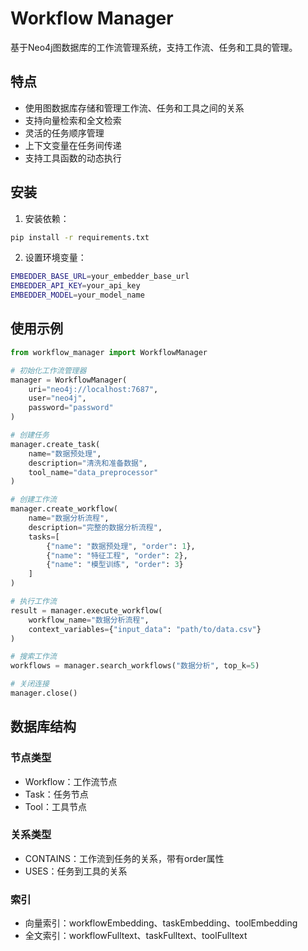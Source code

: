 # Workflow Manager

基于Neo4j图数据库的工作流管理系统，支持工作流、任务和工具的管理。

## 特点

- 使用图数据库存储和管理工作流、任务和工具之间的关系
- 支持向量检索和全文检索
- 灵活的任务顺序管理
- 上下文变量在任务间传递
- 支持工具函数的动态执行

## 安装

1. 安装依赖：
```bash
pip install -r requirements.txt
```

2. 设置环境变量：
```bash
EMBEDDER_BASE_URL=your_embedder_base_url
EMBEDDER_API_KEY=your_api_key
EMBEDDER_MODEL=your_model_name
```

## 使用示例

```python
from workflow_manager import WorkflowManager

# 初始化工作流管理器
manager = WorkflowManager(
    uri="neo4j://localhost:7687",
    user="neo4j",
    password="password"
)

# 创建任务
manager.create_task(
    name="数据预处理",
    description="清洗和准备数据",
    tool_name="data_preprocessor"
)

# 创建工作流
manager.create_workflow(
    name="数据分析流程",
    description="完整的数据分析流程",
    tasks=[
        {"name": "数据预处理", "order": 1},
        {"name": "特征工程", "order": 2},
        {"name": "模型训练", "order": 3}
    ]
)

# 执行工作流
result = manager.execute_workflow(
    workflow_name="数据分析流程",
    context_variables={"input_data": "path/to/data.csv"}
)

# 搜索工作流
workflows = manager.search_workflows("数据分析", top_k=5)

# 关闭连接
manager.close()
```

## 数据库结构

### 节点类型
- Workflow：工作流节点
- Task：任务节点
- Tool：工具节点

### 关系类型
- CONTAINS：工作流到任务的关系，带有order属性
- USES：任务到工具的关系

### 索引
- 向量索引：workflowEmbedding、taskEmbedding、toolEmbedding
- 全文索引：workflowFulltext、taskFulltext、toolFulltext
